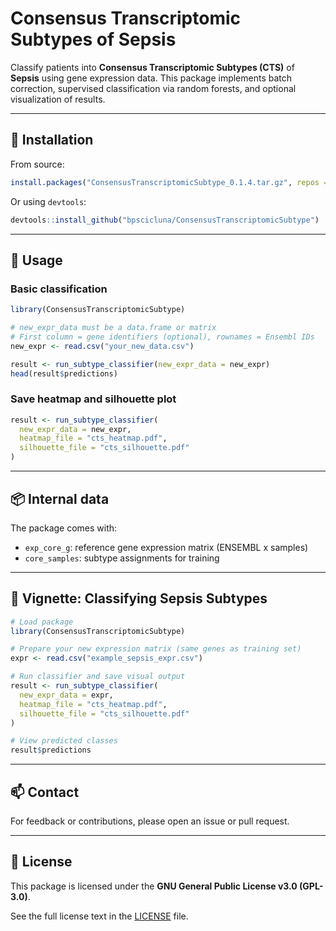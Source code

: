 # Consensus Transcriptomic Subtypes of Sepsis

Classify patients into **Consensus Transcriptomic Subtypes (CTS)** of **Sepsis** using gene expression data. This package implements batch correction, supervised classification via random forests, and optional visualization of results.

---

## 🔧 Installation

From source:
```r
install.packages("ConsensusTranscriptomicSubtype_0.1.4.tar.gz", repos = NULL, type = "source")
```

Or using `devtools`:
```r
devtools::install_github("bpscicluna/ConsensusTranscriptomicSubtype")
```

---

## 🚀 Usage

### Basic classification
```r
library(ConsensusTranscriptomicSubtype)

# new_expr_data must be a data.frame or matrix
# First column = gene identifiers (optional), rownames = Ensembl IDs
new_expr <- read.csv("your_new_data.csv")

result <- run_subtype_classifier(new_expr_data = new_expr)
head(result$predictions)
```

### Save heatmap and silhouette plot
```r
result <- run_subtype_classifier(
  new_expr_data = new_expr,
  heatmap_file = "cts_heatmap.pdf",
  silhouette_file = "cts_silhouette.pdf"
)
```

---

## 📦 Internal data
The package comes with:
- `exp_core_g`: reference gene expression matrix (ENSEMBL x samples)
- `core_samples`: subtype assignments for training

---

## 📄 Vignette: Classifying Sepsis Subtypes

```r
# Load package
library(ConsensusTranscriptomicSubtype)

# Prepare your new expression matrix (same genes as training set)
expr <- read.csv("example_sepsis_expr.csv")

# Run classifier and save visual output
result <- run_subtype_classifier(
  new_expr_data = expr,
  heatmap_file = "cts_heatmap.pdf",
  silhouette_file = "cts_silhouette.pdf"
)

# View predicted classes
result$predictions
```

---

## 📫 Contact
For feedback or contributions, please open an issue or pull request.

---

## 🧪 License
This package is licensed under the **GNU General Public License v3.0 (GPL-3.0)**.

See the full license text in the [LICENSE](LICENSE) file.
